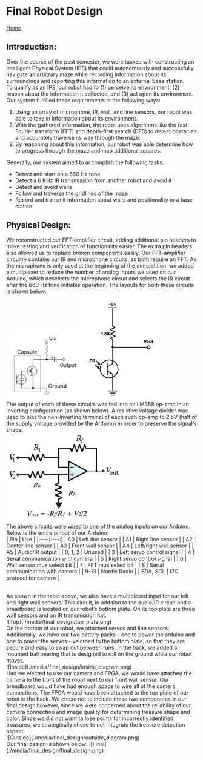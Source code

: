 # Final Robot Design

[Home](./index.md)

## Introduction:
Over the course of the past semester, we were tasked with constructing an Intelligent Physical System (IPS) that could autonomously and successfully navigate an arbitrary maze while recording information about its surroundings and reporting this information to an external base station.
<br>
To qualify as an IPS, our robot had to (1) perceive its environment, (2) reason about the information it collected, and (3) act upon its environment. Our system fulfilled these requirements in the following ways:
<br>
1. Using an array of microphone, IR, wall, and line sensors, our robot was able to take in information about its environment.
2. With the gathered information, the robot uses algorithms like the fast Fourier transform (FFT) and depth-first search (DFS) to detect obstacles and accurately traverse its way through the maze.
3. By reasoning about this information, our robot was able determine how to progress through the maze and map additional squares.

Generally, our system aimed to accomplish the following tasks:

* Detect and start on a 660 Hz tone
* Detect a 6 KHz IR transmission from another robot and avoid it
* Detect and avoid walls
* Follow and traverse the gridlines of the maze
* Record and transmit information about walls and positionality to a base station


## Physical Design:
We reconstructed our FFT-amplifier circuit, adding additional pin headers to make testing and verification of functionality easier. The extra pin headers also allowed us to replace broken components easily. Our FFT-amplifier circuitry contains our IR and microphone circuits, as both require an FFT. As the microphone is only used at the beginning of the competition, we added a multiplexer to reduce the number of analog inputs we used on our Arduino, which deselects the microphone circuit and selects the IR circuit after the 660 Hz tone initiates operation. The layouts for both these circuits is shown below:
<br>
<img src="./media/final_design/mic.png" alt="Mic Circuit" width="200"/> <img src="./media/final_design/phototransistor_schem.png" alt="IR Circuit" width="200"/>
<br>
The output of each of these circuits was fed into an LM358 op-amp in an inverting configuration (as shown below). A resistive voltage divider was used to bias the non-inverting terminal of each such op-amp to 2.5V (half of the supply voltage provided by the Arduino) in order to preserve the signal’s shape.
<br>
![Inverting Amp](./media/final_design/inverting_op_amp.png)
<br>
The above circuits were wired to one of the analog inputs on our Arduino. Below is the entire pinout of our Arduino:
<br>
| Pin | Use |
|:---:|:---:|
| A0 | Left line sensor |
| A1 | Right line sensor |
| A2 | Center line sensor |
| A3 | Front wall sensor |
| A4 | Left/right wall sensor |
| A5 | Audio/IR output |
| 0, 1, 2 | Unused |
| 3 | Left servo control signal |
| 4 | Serial communication with camera |
| 5 | Right servo control signal |
| 6 | Wall sensor mux select bit |
| 7 | FFT mux select bit |
| 8 | Serial communication with camera |
| 9-13 | Nordic Radio |
| SDA, SCL | I2C protocol for camera |

<br>
As shown in the table above, we also have a multiplexed input for our left and right wall sensors. This circuit, in addition to the audio/IR circuit and a breadboard is located on our robot’s bottom plate. On its top plate are three wall sensors and an IR transmission hat.
<br>
![Top](./media/final_design/top_plate.png)
<br>
On the bottom of our robot, we attached servos and line sensors. Additionally, we have our two battery packs - one to power the arduino and one to power the servos - velcroed to the bottom plate, so that they are secure and easy to swap out between runs. In the back, we added a mounted ball bearing that is designed to roll on the ground while our robot moves.
<br>
![Inside](./media/final_design/inside_diagram.png)
<br>
Had we elected to use our camera and FPGA, we would have attached the camera to the front of the robot next to our front wall sensor. Our breadboard would have had enough space to wire all of the camera connections. The FPGA would have been attached to the top plate of our robot in the back. We chose not to include these two components in our final design however, since we were concerned about the reliability of our camera connection and image quality for determining treasure shape and color. Since we did not want to lose points for incorrectly identified treasures, we strategically chose to not integrate the treasure detection aspect.
<br>
![Outside](./media/final_design/outside_diagram.png)
<br>
Our final design is shown below:
![Final](./media/final_design/final_design.png)


